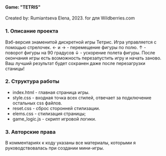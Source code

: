 

#### Game: "TETRIS"
Created by: Rumiantseva Elena, 2023.
for для Wildberries.com

### 1. Описание проекта
Вэб-версия знаменитой дискретной игры Тетрис.
Игра управляется  с помощью стрелочек.
← и → - перемещение фигуры по полю.
↑ - поворот фигуры на 90 градусов
↓ - ускорение полета фигуры.
После окончания игры есть возможность перезапустить игру и начать заново.
Ваш лучший результат будет сохранен даже после перезагрузки станицы!

### 2. Структура работы
- index.html - главная страница игры.
- style.css - входная точка всех стилей, отвечает за подключение остальных css файлов.
- reset.css - сброс сторонней стилизации.
- elems.css - стилизация страницы;
- game_logic.js - скрипт игровой логики.

### 3. Авторские права
В комментариях к коду указаны все материалы, которыми я руководствовалась при создании мини-игры.
